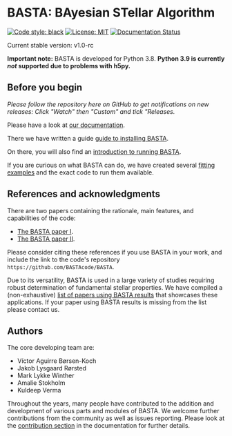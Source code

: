 # BASTA: BAyesian STellar Algorithm

[![Code style: black](https://img.shields.io/badge/code%20style-black-000000.svg)](https://github.com/psf/black)
[![License: MIT](https://img.shields.io/badge/License-MIT-yellow.svg)](https://opensource.org/licenses/MIT)
[![Documentation Status](https://readthedocs.org/projects/basta/badge/?version=latest)](https://basta.readthedocs.io/en/latest/?badge=latest)

Current stable version: v1.0-rc

**Important note:** BASTA is developed for Python 3.8. **Python 3.9 is currently
*not* supported due to problems with h5py.**


## Before you begin

*Please follow the repository here on GitHub to get notifications on new
releases: Click "Watch" then "Custom" and tick "Releases.*

Please have a look at [our documentation](https://basta.readthedocs.io/en/latest/index.html#).

There we have written a guide [guide to installing
BASTA](https://basta.readthedocs.io/en/latest/install.html).

On there, you will also find an [introduction to running
BASTA](https://basta.readthedocs.io/en/latest/running.html).

If you are curious on what BASTA can do, we have created several [fitting
examples](https://basta.readthedocs.io/en/latest/examples.html) and the exact
code to run them available.


## References and acknowledgments

There are two papers containing the rationale, main features, and capabilities
of the code:

* [The BASTA paper I](https://ui.adsabs.harvard.edu/abs/2015MNRAS.452.2127S/abstract).
* [The BASTA paper II](https://ui.adsabs.harvard.edu/abs/2015MNRAS.452.2127S/abstract).

Please consider citing these references if you use BASTA in your work, and
include the link to the code's repository `https://github.com/BASTAcode/BASTA`.

Due to its versatility, BASTA is used in a large variety of studies requiring
robust determination of fundamental stellar properties. We have compiled a
(non-exhaustive) [list of papers using BASTA
results](https://ui.adsabs.harvard.edu/public-libraries/x2tCt52HR_yqG-oaUabo_A)
that showcases these applications. If your paper using BASTA results is missing
from the list please contact us.


## Authors

The core developing team are:

* Víctor Aguirre Børsen-Koch
* Jakob Lysgaard Rørsted
* Mark Lykke Winther
* Amalie Stokholm
* Kuldeep Verma

Throughout the years, many people have contributed to the addition and
development of various parts and modules of BASTA. We welcome further
contributions from the community as well as issues reporting. Please look at the
[contribution section](https://basta.readthedocs.io/en/latest/contributing.html)
in the documentation for further details.
